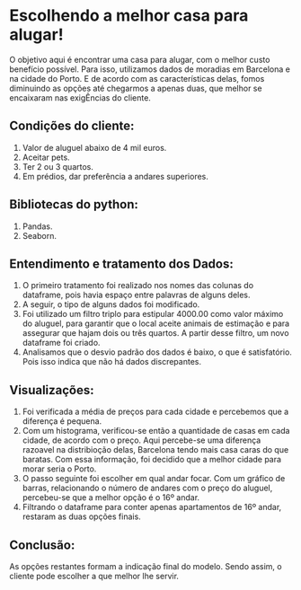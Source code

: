 # Escolhendo a melhor casa para alugar!

O objetivo aqui é encontrar uma casa para alugar, com o melhor custo benefício possível.
Para isso, utilizamos dados de moradias em Barcelona e na cidade do Porto. E de acordo com as características delas, fomos diminuindo as opções até chegarmos a apenas duas, que melhor se encaixaram nas exigÊncias do cliente. 

## Condições do cliente:
1.  Valor de aluguel abaixo de 4 mil euros.
2.  Aceitar pets.
3.  Ter 2 ou 3 quartos.
4.  Em prédios, dar preferência a andares superiores.

## Bibliotecas do python:
1. Pandas.
2. Seaborn.

## Entendimento e tratamento dos Dados:
1. O primeiro tratamento foi realizado nos nomes das colunas do dataframe, pois havia espaço entre palavras de alguns deles.
2. A seguir, o tipo de alguns dados foi modificado.
3. Foi utilizado um filtro triplo para estipular 4000.00 como valor máximo do aluguel, para garantir que o local aceite animais de estimação e para assegurar que hajam dois ou três quartos. A partir desse filtro, um novo dataframe foi criado.
4. Analisamos que o desvio padrão dos dados é baixo, o que é satisfatório. Pois isso indica que não há dados discrepantes.

## Visualizações:
1. Foi verificada a média de preços para cada cidade e percebemos que a diferença é pequena.
2. Com um histograma, verificou-se então a quantidade de casas em cada cidade, de acordo com o preço. Aqui percebe-se uma diferença razoavel na distribioção delas, Barcelona tendo mais casa caras do que baratas. Com essa informação, foi decidido que a melhor cidade para morar seria o Porto.
3. O passo seguinte foi escolher em qual andar focar. Com um gráfico de barras, relacionando o número de andares com o preço do aluguel, percebeu-se que a melhor opção é o 16º andar.
4. Filtrando o dataframe para conter apenas apartamentos de 16º andar, restaram as duas opções finais.

## Conclusão:
As opções restantes formam a indicação final do modelo. Sendo assim, o cliente pode escolher a que melhor lhe servir.

